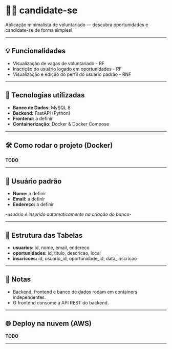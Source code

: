 # 🙋‍♂️ candidate-se

Aplicação minimalista de voluntariado — descubra oportunidades e candidate-se de forma simples!

---

## 💡 Funcionalidades

- Visualização de vagas de voluntariado - RF
- Inscrição do usuário logado em oportunidades - RF
- Visualização e edição do perfil do usuário padrão - RNF

---

## 🚀 Tecnologias utilizadas

- **Banco de Dados:** MySQL 8
- **Backend:** FastAPI (Python)
- **Frontend:** a definir
- **Containerização:** Docker & Docker Compose

---

## 🛠️ Como rodar o projeto (Docker)

**TODO**

---

## 👤 Usuário padrão

- **Nome:** a definir
- **Email:** a definir
- **Endereço:** a definir

*-usuário é inserido automaticamente na criação do banco-*

---

## 📄 Estrutura das Tabelas

- **usuarios:** id, nome, email, endereco
- **oportunidades:** id, titulo, descricao, local
- **inscricoes:** id, usuario_id, oportunidade_id, data_inscricao

---

## 📝 Notas

- Backend, frontend e banco de dados rodam em containers independentes.
- O frontend consome a API REST do backend.

---

## 🌐 Deploy na nuvem (AWS)

**TODO**

---

